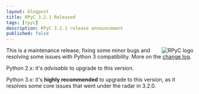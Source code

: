 ```yaml
---
layout: blogpost
title: RPyC 3.2.1 Released
tags: [rpyc]
description: RPyC 3.2.1 release announcement
published: false
---
```


<img src="http://rpyc.sourceforge.net/_static/rpyc3-logo-medium.png" title="RPyC logo" style="float:right" />

This is a maintenance release, fixing some minor bugs and resolving some issues with Python 3 
compatibility. More on the [change log](http://rpyc.sourceforge.net/changelog.html).

Python 2.x: it's *advisable* to upgrade to this version.

Python 3.x: it's **highly recommended** to upgrade to this version, as it resolves some core
issues that went under the radar in 3.2.0.
